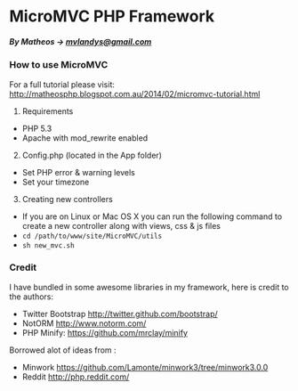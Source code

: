 # MicroMVC PHP Framework
##### By Matheos -> mvlandys@gmail.com

### How to use MicroMVC

For a full tutorial please visit: http://matheosphp.blogspot.com.au/2014/02/micromvc-tutorial.html

1. Requirements
  * PHP 5.3
  * Apache with mod_rewrite enabled

2. Config.php (located in the App folder)
  * Set PHP error & warning levels
  * Set your timezone

3. Creating new controllers
  * If you are on Linux or Mac OS X you can run the following command to create a new controller along with views, css & js files
  * `cd /path/to/www/site/MicroMVC/utils`
  * `sh new_mvc.sh`

### Credit
I have bundled in some awesome libraries in my framework, here is credit to the authors:
- Twitter Bootstrap http://twitter.github.com/bootstrap/
- NotORM http://www.notorm.com/
- PHP Minify: https://github.com/mrclay/minify

Borrowed alot of ideas from :
- Minwork https://github.com/Lamonte/minwork3/tree/minwork3.0.0
- Reddit http://php.reddit.com/